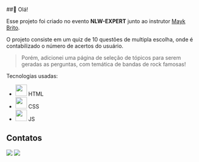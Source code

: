 ##👋 Olá!

Esse projeto foi criado no evento **NLW-EXPERT** junto ao instrutor [Mayk Brito](https://github.com/maykbrito).

O projeto consiste em um quiz de 10 questões de multipla escolha, onde é contabilizado o número de acertos do usuário.
> Porém, adicionei uma página de seleção de tópicos para serem geradas as perguntas, com temática de bandas de rock famosas!

Tecnologias usadas:
- <img src="https://cdn.jsdelivr.net/gh/devicons/devicon@latest/icons/html5/html5-original.svg" width="30" height="30"/> HTML
- <img src="https://cdn.jsdelivr.net/gh/devicons/devicon@latest/icons/css3/css3-original.svg" width="30" height="30"/> CSS
- <img src="https://cdn.jsdelivr.net/gh/devicons/devicon@latest/icons/javascript/javascript-original.svg" width="30" height="30"/> JS

## Contatos
<div>
  <a href="https://www.linkedin.com/in/raphael-oliveira-abba33203/" target="_blank"><img loading="lazy" src="https://img.shields.io/badge/-LinkedIn-%230077B5?style=for-the-badge&logo=linkedin&logoColor=white" target="_blank"></a>
  <a href = "mailto:raphael02oliveira@gmail.com"><img loading="lazy" src="https://img.shields.io/badge/Gmail-D14836?style=for-the-badge&logo=gmail&logoColor=white" target="_blank"></a>
</div>
